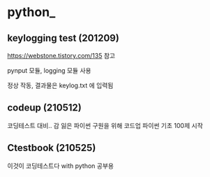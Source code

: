 # python_


## keylogging test (201209)

https://webstone.tistory.com/135 참고

pynput 모듈, logging 모듈 사용

정상 작동, 결과물은 keylog.txt 에 입력됨 


## codeup (210512)

코딩테스트 대비.. 감 잃은 파이썬 구원을 위해 코드업 파이썬 기초 100제 시작


## Ctestbook (210525)

이것이 코딩테스트다 with python 공부용

